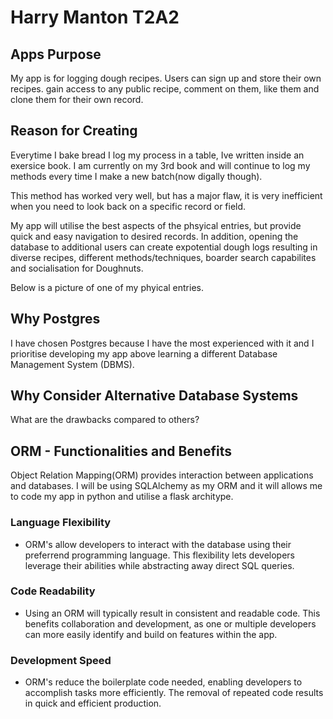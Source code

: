 # Harry Manton T2A2 

## Apps Purpose
My app is for logging dough recipes. Users can sign up and store their own recipes. gain access to any public recipe, comment on them, like them and clone them for their own record.

## Reason for Creating
Everytime I bake bread I log my process in a table, Ive written inside an exersice book. I am currently on my 3rd book and will continue to log my methods every time I make a new batch(now digally though).

This method has worked very well, but has a major flaw, it is very inefficient when you need to look back on a specific record or field.

My app will utilise the best aspects of the phsyical entries, but provide quick and easy navigation to desired records.
In addition, opening the database to additional users can create expotential dough logs resulting in diverse recipes, different methods/techniques, boarder search capabilites and socialisation for Doughnuts.

Below is a picture of one of my phyical entries.

## Why Postgres
I have chosen Postgres because I have the most experienced with it and I prioritise developing my app above learning a different Database Management System (DBMS).

## Why Consider Alternative Database Systems

 What are the drawbacks compared to others?

## ORM - Functionalities and Benefits

Object Relation Mapping(ORM) provides interaction between applications and databases. I will be using SQLAlchemy as my ORM and it will allows me to code my app in python and utilise a flask architype.

### Language Flexibility
- ORM's allow developers to interact with the database using their preferrend programming language. This flexibility lets developers leverage their abilities while abstracting away direct SQL queries.
### Code Readability
- Using an ORM will typically result in consistent and readable code. This benefits collaboration and development, as one or multiple developers can more easily identify and build on features within the app.
### Development Speed
- ORM's reduce the boilerplate code needed, enabling developers to accomplish tasks more efficiently. The removal of repeated code  results in quick and efficient production.